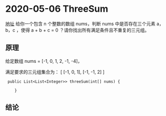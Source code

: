 # 2020-05-06 ThreeSum
[地址](https://leetcode-cn.com/problems/3sum)
给你一个包含 n 个整数的数组 nums，判断 nums 中是否存在三个元素 a，b，c ，使得 a + b + c = 0 ？请你找出所有满足条件且不重复的三元组。

## 原理
给定数组 nums = [-1, 0, 1, 2, -1, -4]，

满足要求的三元组集合为：
[
  [-1, 0, 1],
  [-1, -1, 2]
]

```
 public List<List<Integer>> threeSum(int[] nums) {

    }
```
## 结论
